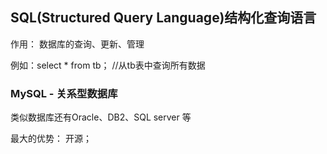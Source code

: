 ## SQL(Structured Query Language)结构化查询语言

作用： 数据库的查询、更新、管理

例如：select * from tb； //从tb表中查询所有数据


### MySQL - 关系型数据库

类似数据库还有Oracle、DB2、SQL server 等

最大的优势： 开源；
